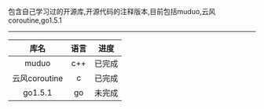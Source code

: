 包含自己学习过的开源库,开源代码的注释版本,目前包括muduo,云风coroutine,go1.5.1 

---
|库名|语言|进度|
|:-:|:-:|:-:|
|muduo|c++|已完成|
|云风coroutine|c|已完成|
|go1.5.1|go|未完成|